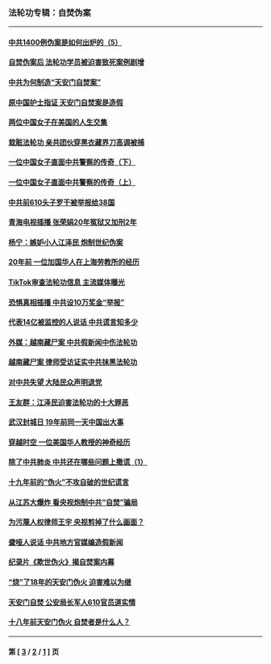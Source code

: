 ### 法轮功专辑：自焚伪案
---
#### [中共1400例伪案是如何出炉的（5）](../../pages/nf5562/n13226831.md?03020430) 
#### [自焚伪案后 法轮功学员被迫害致死案例剧增](../../pages/nf5562/n13190600.md?03020430) 
#### [中共为何制造“天安门自焚案”](../../pages/nf5562/n13183270.md?03020430) 
#### [原中国护士指证 天安门自焚案是造假](../../pages/nf5562/n13172289.md?03020430) 
#### [两位中国女子在美国的人生交集](../../pages/nf5562/n13156138.md?03020430) 
#### [栽赃法轮功 亲共团伙穿黑衣藏界刀高调被捕](../../pages/nf5562/n13073780.md?03020430) 
#### [一位中国女子直面中共警察的传奇（下）](../../pages/nf5562/n12989706.md?03020430) 
#### [一位中国女子直面中共警察的传奇（上）](../../pages/nf5562/n12985072.md?03020430) 
#### [中共前610头子罗干被举报给38国](../../pages/nf5562/n12975419.md?03020430) 
#### [青海电视插播 张荣娟20年冤狱又加刑2年](../../pages/nf5562/n12738166.md?03020430) 
#### [杨宁：嫉妒小人江泽民 炮制世纪伪案](../../pages/nf5562/n12724108.md?03020430) 
#### [20年前 一位加国华人在上海劳教所的经历](../../pages/nf5562/n12707932.md?03020430) 
#### [TikTok审查法轮功信息 主流媒体曝光](../../pages/nf5562/n12362336.md?03020430) 
#### [恐惧真相插播 中共设10万奖金“举报”](../../pages/nf5562/n12306396.md?03020430) 
#### [代表14亿被监控的人说话 中共谎言知多少](../../pages/nf5562/n12297484.md?03020430) 
#### [外媒：越南藏尸案 中共假新闻中伤法轮功](../../pages/nf5562/n12264411.md?03020430) 
#### [越南藏尸案 律师受访证实中共抹黑法轮功](../../pages/nf5562/n12261878.md?03020430) 
#### [对中共失望 大陆民众声明退党](../../pages/nf5562/n12187315.md?03020430) 
#### [王友群：江泽民迫害法轮功的十大罪恶](../../pages/nf5562/n12169074.md?03020430) 
#### [武汉封城日 19年前同一天中国出大事](../../pages/nf5562/n12150901.md?03020430) 
#### [穿越时空  一位美国华人教授的神奇经历](../../pages/nf5562/n12097460.md?03020430) 
#### [除了中共肺炎 中共还在哪些问题上撒谎（1）](../../pages/nf5562/n11955770.md?03020430) 
#### [十九年前的“伪火”不攻自破的世纪谎言](../../pages/nf5562/n11813238.md?03020430) 
#### [从江苏大爆炸 看央视炮制中共“自焚”骗局](../../pages/nf5562/n11140275.md?03020430) 
#### [为污蔑人权律师王宇 央视剪掉了什么画面？](../../pages/nf5562/n11130142.md?03020430) 
#### [聋哑人说话 中共地方官媒编造假新闻](../../pages/nf5562/n11006067.md?03020430) 
#### [纪录片《欺世伪火》揭自焚案内幕](../../pages/nf5562/n11002664.md?03020430) 
#### [“烧”了18年的天安门伪火 迫害难以为继](../../pages/nf5562/n10996660.md?03020430) 
#### [天安门自焚 公安局长军人610官员道实情](../../pages/nf5562/n10997098.md?03020430) 
#### [十八年前天安门伪火 自焚者是什么人？](../../pages/nf5562/n10996556.md?03020430) 

---
#### 第 [ [3](./3.md?03020430) / [2](./2.md?03020430) / [1](./1.md?03020430) ] 页
